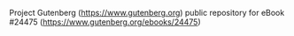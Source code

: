 Project Gutenberg (https://www.gutenberg.org) public repository for eBook #24475 (https://www.gutenberg.org/ebooks/24475)
